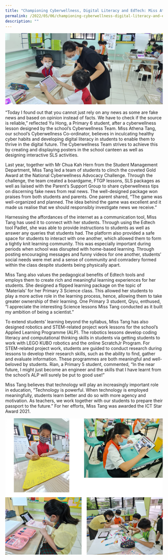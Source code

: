 ```yaml
---
title: "Championing Cyberwellness, Digital Literacy and EdTech: Miss Athena Tang"
permalink: /2022/05/06/championing-cyberwellness-digital-literacy-and-edtech-miss-athena-tang/
description: ""
---
```

![](/images/Banner-Picture.jpeg)

<p>&ldquo;Today I found out that you cannot just rely on any news as some are fake news and based on opinion instead of facts. We have to check if the source is reliable,&rdquo; reflected Yu Hong, a Primary 6 student, after a cyberwellness lesson designed by the school&rsquo;s Cyberwellness Team. Miss Athena Tang, our school&rsquo;s Cyberwellness Co-ordinator, believes in inculcating healthy cyber habits and developing digital literacy in students to enable them to thrive in the digital future. The Cyberwellness Team strives to achieve this by creating and displaying posters in the school canteen as well as designing interactive SLS activities.</p>
<p>Last year, together with Mr Chua Kah Hern from the Student Management Department, Miss Tang led a team of students to clinch the coveted Gold Award at the National Cyberwellness Advocacy Challenge. Through the challenge, the team created a boardgame, FTGP lessons, SLS packages as well as liaised with the Parent&rsquo;s Support Group to share cyberwellness tips on discerning fake news from real news. The well-designed package won praises from both students and parents. One parent shared, &ldquo;The game was well-organized and planned. The idea behind the game was excellent and it made us realise that we should responsibly investigate news we receive.&rdquo;</p>
<p>Harnessing the affordances of the internet as a communication tool, Miss Tang has used it to connect with her students. Through using the Edtech tool Padlet, she was able to provide instructions to students as well as answer any queries that students had. The platform also provided a safe space for students to interact with one another, which allowed them to form a tightly knit learning community. This was especially important during periods when school was disrupted with home-based learning. Through posting encouraging messages and funny videos for one another, students&rsquo; social needs were met and a sense of community and comradery formed within the class despite students being physically apart.</p>
<p>Miss Tang also values the pedagogical benefits of Edtech tools and employs them to create rich and meaningful learning experiences for her students. She designed a flipped learning package on the topic of &lsquo;Materials&rsquo; for her Primary 3 Science class. This allowed her students to play a more active role in the learning process, hence, allowing them to take greater ownership of their learning. One Primary 3 student, Qiyu, enthused, &ldquo;I appreciate the interesting Science lessons Miss Tang conducted as it built my ambition of being a scientist.&rdquo;</p>
<p>To extend students&rsquo; learning beyond the syllabus, Miss Tang has also designed robotics and STEM-related project work lessons for the school&rsquo;s Applied Learning Programme (ALP). The robotics lessons develop coding literacy and computational thinking skills in students via getting students to work with LEGO KUBO robotics and the online ScratchJr Program. For STEM-related project work, students are guided to conduct research during lessons to develop their research skills, such as the ability to find, gather and evaluate information. These programmes are both meaningful and well-beloved by students. Rian, a Primary 5 student, commented, &ldquo;In the near future, I might just become an engineer and the skills that I have learnt from the school&rsquo;s ALP will surely be put to good use!&rdquo;</p>
<p>Miss Tang believes that technology will play an increasingly important role in education, &ldquo;Technology is powerful. When technology is employed meaningfully, students learn better and do so with more agency and motivation. As teachers, we work together with our students to prepare their passport to the future.&rdquo; For her efforts, Miss Tang was awarded the ICT Star Award 2021.</p>

![](/images/cyberwellness.jpg)
